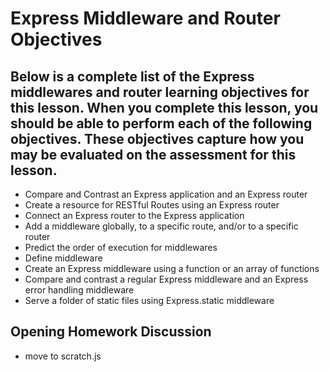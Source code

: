 # Express Middleware and Router Objectives

## Below is a complete list of the Express middlewares and router learning objectives for this lesson. When you complete this lesson, you should be able to perform each of the following objectives. These objectives capture how you may be evaluated on the assessment for this lesson.

- Compare and Contrast an Express application and an Express router
- Create a resource for RESTful Routes using an Express router
- Connect an Express router to the Express application
- Add a middleware globally, to a specific route, and/or to a specific router
- Predict the order of execution for middlewares
- Define middleware
- Create an Express middleware using a function or an array of functions
- Compare and contrast a regular Express middleware and an Express error handling middleware
- Serve a folder of static files using Express.static middleware

## Opening Homework Discussion

- move to scratch.js
